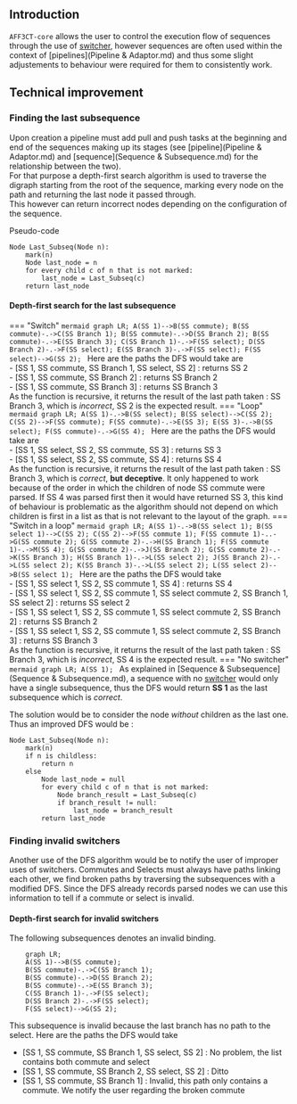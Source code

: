 ## Introduction

`AFF3CT-core` allows the user to control the execution flow of sequences through the use of [switcher](Switcher.md), however sequences are often used within the context of [pipelines](Pipeline & Adaptor.md) and thus some slight adjustements to behaviour were required for them to consistently work.

## Technical improvement

### Finding the last subsequence

Upon creation a pipeline must add pull and push tasks at the beginning and end of the sequences making up its stages (see [pipeline](Pipeline & Adaptor.md) and [sequence](Sequence & Subsequence.md) for the relationship between the two).  
For that purpose a depth-first search algorithm is used to traverse the digraph starting from the root of the sequence, marking every node on the path and returning the last node it passed through.  
This however can return incorrect nodes depending on the configuration of the sequence.  

Pseudo-code
```
Node Last_Subseq(Node n):
    mark(n)
    Node last_node = n
    for every child c of n that is not marked:
        last_node = Last_Subseq(c)
    return last_node
```
#### Depth-first search for the last subsequence

=== "Switch"
    ```mermaid
        graph LR;
        A(SS 1)-->B(SS commute);
        B(SS commute)-.->C(SS Branch 1);
        B(SS commute)-.->D(SS Branch 2);
        B(SS commute)-.->E(SS Branch 3);
        C(SS Branch 1)-.->F(SS select);
        D(SS Branch 2)-.->F(SS select);
        E(SS Branch 3)-.->F(SS select);
        F(SS select)-->G(SS 2);
    ```
    Here are the paths the DFS would take are  
    - [SS 1, SS commute, SS Branch 1, SS select, SS 2] : returns SS 2  
    - [SS 1, SS commute, SS Branch 2] : returns SS Branch 2  
    - [SS 1, SS commute, SS Branch 3] : returns SS Branch 3  
    As the function is recursive, it returns the result of the last path taken : SS Branch 3, which is *incorrect*, SS 2 is the expected result.
=== "Loop"
    ```mermaid
    graph LR;
    A(SS 1)-.->B(SS select);
    B(SS select)-->C(SS 2);
    C(SS 2)-->F(SS commute);
    F(SS commute)-.->E(SS 3);
    E(SS 3)-.->B(SS select);
    F(SS commute)-.->G(SS 4);
    ```
    Here are the paths the DFS would take are  
    - [SS 1, SS select, SS 2, SS commute, SS 3] : returns SS 3  
    - [SS 1, SS select, SS 2, SS commute, SS 4] : returns SS 4  
    As the function is recursive, it returns the result of the last path taken : SS Branch 3, which is *correct*, **but deceptive**. It only happened to work because of the order in which the children of node SS commute were parsed. If SS 4 was parsed first then it would have returned SS 3, this kind of behaviour is problematic as the algorithm should not depend on which children is first in a list as that is not relevant to the layout of the graph.
=== "Switch in a loop"
    ```mermaid
    graph LR;
    A(SS 1)-.->B(SS select 1);
    B(SS select 1)-->C(SS 2);
    C(SS 2)-->F(SS commute 1);
    F(SS commute 1)-..->G(SS commute 2);
    G(SS commute 2)-.->H(SS Branch 1);
    F(SS commute 1)-.->M(SS 4);
    G(SS commute 2)-.->J(SS Branch 2);
    G(SS commute 2)-.->K(SS Branch 3);
    H(SS Branch 1)-.->L(SS select 2);
    J(SS Branch 2)-.->L(SS select 2);
    K(SS Branch 3)-.->L(SS select 2);
    L(SS select 2)-->B(SS select 1);
    ```
    Here are the paths the DFS would take  
    - [SS 1, SS select 1, SS 2, SS commute 1, SS 4] : returns SS 4  
    - [SS 1, SS select 1, SS 2, SS commute 1, SS select commute 2, SS Branch 1, SS select 2] : returns SS select 2  
    - [SS 1, SS select 1, SS 2, SS commute 1, SS select commute 2, SS Branch 2] : returns SS Branch 2  
    - [SS 1, SS select 1, SS 2, SS commute 1, SS select commute 2, SS Branch 3] : returns SS Branch 3  
    As the function is recursive, it returns the result of the last path taken : SS Branch 3, which is *incorrect*, SS 4 is the expected result.
=== "No switcher"
    ```mermaid
    graph LR;
    A(SS 1);
    ```
    As explained in [Sequence & Subsequence](Sequence & Subsequence.md), a sequence with no [switcher](Switcher.md) would only have a single 
    subsequence, thus the DFS would return **SS 1** as the last subsequence which is *correct*.

The solution would be to consider the node *without* children as the last one. Thus an improved DFS would be :  
```
Node Last_Subseq(Node n):
    mark(n)
    if n is childless:
        return n
    else
        Node last_node = null
        for every child c of n that is not marked:
            Node branch_result = Last_Subseq(c)
            if branch_result != null:
                last_node = branch_result
        return last_node
```
### Finding invalid switchers

Another use  of the DFS algorithm would be to notify the user of improper uses of switchers. Commutes and Selects must always have paths linking each other, we find broken paths by traversing the subsequences with a modified DFS. Since the DFS already records parsed nodes we can use this information to tell if a commute or select is invalid.

#### Depth-first search for invalid switchers
The following subsequences denotes an invalid binding.  
```mermaid
    graph LR;
    A(SS 1)-->B(SS commute);
    B(SS commute)-.->C(SS Branch 1);
    B(SS commute)-.->D(SS Branch 2);
    B(SS commute)-.->E(SS Branch 3);
    C(SS Branch 1)-.->F(SS select);
    D(SS Branch 2)-.->F(SS select);
    F(SS select)-->G(SS 2);
```
This subsequence is invalid because the last branch has no path to the select.
Here are the paths the DFS would take  
- [SS 1, SS commute, SS Branch 1, SS select, SS 2] : No problem, the list contains both commute and select  
- [SS 1, SS commute, SS Branch 2, SS select, SS 2] : Ditto  
- [SS 1, SS commute, SS Branch 1]                  : Invalid, this path only contains a commute. We notify the user regarding the broken commute